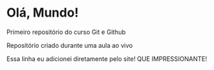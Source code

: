 # Olá, Mundo!
 Primeiro repositório do curso Git e Github

 Repositório criado durante uma aula ao vivo
 
 Essa linha eu adicionei diretamente pelo site! QUE IMPRESSIONANTE!

 
